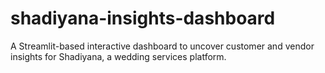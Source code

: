 # shadiyana-insights-dashboard
A Streamlit-based interactive dashboard to uncover customer and vendor insights for Shadiyana, a wedding services platform.
